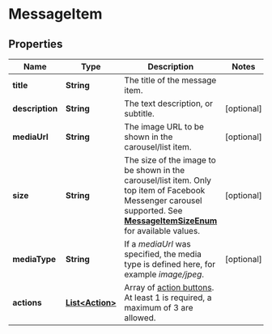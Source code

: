 
# MessageItem

## Properties
Name | Type | Description | Notes
------------ | ------------- | ------------- | -------------
**title** | **String** | The title of the message item. | 
**description** | **String** | The text description, or subtitle. |  [optional]
**mediaUrl** | **String** | The image URL to be shown in the carousel/list item. |  [optional]
**size** | **String** | The size of the image to be shown in the carousel/list item. Only top item of Facebook Messenger carousel supported. See [**MessageItemSizeEnum**](Enums.md#MessageItemSizeEnum) for available values.  |  [optional]
**mediaType** | **String** | If a *mediaUrl* was specified, the media type is defined here, for example *image/jpeg*. |  [optional]
**actions** | [**List&lt;Action&gt;**](Action.md) | Array of [action buttons](https://docs.smooch.io/rest/#action-buttons). At least 1 is required, a maximum of 3 are allowed. | 



